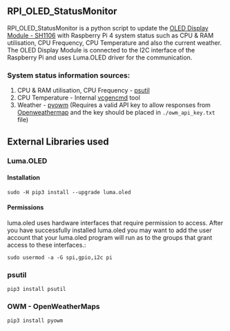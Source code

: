 ## RPI_OLED_StatusMonitor

RPI_OLED_StatusMonitor is a python script to update the [OLED Display Module - SH1106](https://robu.in/product/0-96-inch-i2c-iic-oled-lcd-module-4pin-with-vcc-gnd-white/) with Raspberry Pi 4 system status such as CPU & RAM utilisation, CPU Frequency, CPU Temperature and also the current weather. The OLED Display Module is connected to the I2C interface of the Raspberry Pi and uses Luma.OLED driver for the communication. 

### System status information sources:
1. CPU & RAM utilisation, CPU Frequency - [psutil](https://pypi.org/project/psutil/)
2. CPU Temperature - Internal [vcgencmd](https://www.raspberrypi.org/documentation/raspbian/applications/vcgencmd.md) tool
3. Weather - [pyowm](https://pypi.org/project/pyowm/) (Requires a valid API key to allow responses from [Openweathermap](https://openweathermap.org/) and the key should be placed in `./owm_api_key.txt` file)

## External Libraries used

### Luma.OLED

#### Installation

`sudo -H pip3 install --upgrade luma.oled`

#### Permissions

luma.oled uses hardware interfaces that require permission to access. After you have successfully installed luma.oled you may want to add the user account that your luma.oled program will run as to the groups that grant access to these interfaces.:

`sudo usermod -a -G spi,gpio,i2c pi`

### psutil

`pip3 install psutil`

### OWM - OpenWeatherMaps

`pip3 install pyowm`

